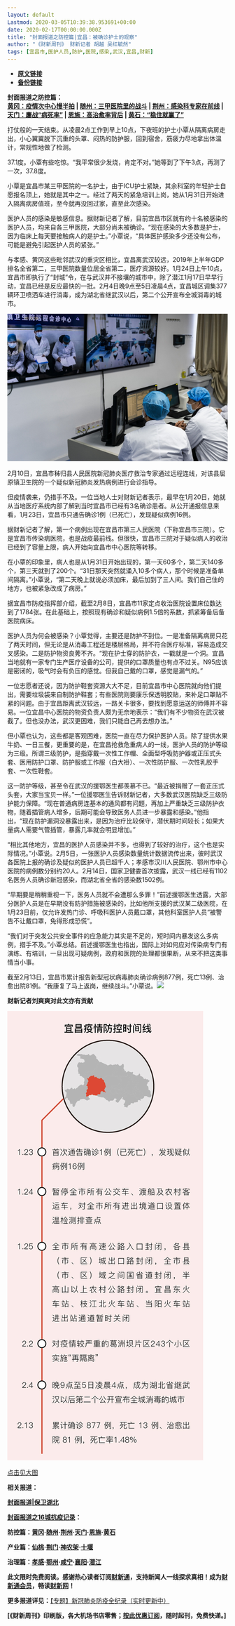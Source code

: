 ```yaml
---
layout: default
Lastmod: 2020-03-05T10:39:38.953691+00:00
date: 2020-02-17T00:00:00.000Z
title: "封面报道之防控篇|宜昌：被确诊护士的观察"
author: "《财新周刊》 财新记者 胡越 吴红毓然"
tags: [宜昌市,医护人员,防护,医院,感染,武汉,宜昌,财新]
---
```


* [**原文链接**](http://weekly.caixin.com/2020-02-17/101516385.html)
* [**备份链接**](http://archive.ph/t9zby)


**封面报道之防控篇：**  
**[黄冈：疫情次中心慢半拍](http://weekly.caixin.com/2020-02-15/101515683.html) | [随州：三甲医院里的战斗](http://weekly.caixin.com/2020-02-17/101516393.html) | [荆州：感染科专家在前线](http://weekly.caixin.com/2020-02-17/101516414.html) | [天门：鏖战“病死率”](http://weekly.caixin.com/2020-02-17/101516415.html) | [恩施：高治愈率背后](http://weekly.caixin.com/2020-02-17/101516416.html) | [黄石：“稳住就赢了”](http://weekly.caixin.com/2020-02-17/101516418.html)**

打仗般的一天结束。从凌晨2点工作到早上10点，下夜班的护士小覃从隔离病房走出，小心翼翼脱下沉重的头罩、闷热的防护服，回到宿舍，筋疲力尽地拿出体温计，常规性地做了检测。

37.1度。小覃有些吃惊。“我平常很少发烧，肯定不对。”她等到了下午3点，再测了一次，37.8度。

小覃是宜昌市某三甲医院的一名护士，由于ICU护士紧缺，其余科室的年轻护士自愿报名顶上，她就是其中之一。经过了两天的紧急培训上岗，她从1月31日开始进入隔离病房值班，至今就再没回过家，直至此次感染。

医护人员的感染是敏感信息。据财新记者了解，目前宜昌市区就有约十名被感染的医护人员，均来自各三甲医院，大部分尚未被确诊。“现在感染的大多数是护士，因为临床上每天要接触病人的是护士。”小覃说，“具体医护感染多少还没有公布，可能是避免引起医护人员的紧张。”

与孝感、黄冈这些毗邻武汉的重灾区相比，宜昌离武汉较远，2019年上半年GDP排名全省第二，三甲医院数量位居全省第二，医疗资源较好。1月24日上午10点，宜昌市即执行了“封城”令，在与武汉并不接壤的城市中，除了潜江1月17日早早行动，宜昌已经是反应最快的一批。2月4日晚9点至5日凌晨4点，宜昌城区调集377辆环卫喷洒车进行消毒，成为湖北省继武汉以后，第二个公开宣布全城消毒的城市。

![102](/images/post/35cc71796a4c268dbab405b7b824e873.jpg)

2月10日，宜昌市秭归县人民医院新冠肺炎医疗救治专家通过远程连线，对该县屈原镇卫生院的一个疑似新冠肺炎发热病例进行会诊指导。

但疫情袭来，仍措手不及。一位当地人士对财新记者表示，最早在1月20日，她就从当地医疗系统内部了解到当时宜昌市已经有3名确诊患者。从公开通报信息来看，1月23日，宜昌市只通告确诊1例（已死亡），发现疑似病例16例。

据财新记者了解，第一个病例出现在宜昌市第三人民医院（下称宜昌市三院）。它是宜昌市传染病医院，也是战疫最前线。但很快，宜昌市三院对于疑似病人的收治已经到了容量上限，病人开始向宜昌市中心医院等转移。

在小覃的印象里，病人也是从1月31日开始出现的，第一天60多个，第二天140多个，第三天就到了200个。“31日那天突然就涌入10多个病人，那个时候是准备单间隔离。”小覃说，“第二天晚上就说必须加床，最后加到了三人间。我们自己住的地方，也被紧急改成了病房。”

据宜昌市防疫指挥部介绍，截至2月8日，宜昌市11家定点收治医院设置床位数达到了1784张。在此基础上，按照现有确诊和疑似病例1.5倍的系数，抓紧筹备后备医院病床。

医护人员为何会被感染？小覃觉得，主要还是防护不到位。一是准备隔离病房只花了两天时间，但无论是从消毒工程还是楼层格局，并不符合医疗标准，容易造成交叉感染。二是防护物资良莠不齐。“现在护士穿的防护衣，一戳就是一个洞。宜昌当地就有一家专门生产医疗设备的公司，提供的口罩质量也有点不过关。N95应该是密闭的，吸气时会有负压的感觉。但我自己戴的口罩，感觉是漏气的。”

一位志愿者还说，因为防护鞋套资源大大不足，目前宜昌市中心医院就向他们提出，需要垃圾袋来自制防护鞋套；有些医院则要康乐保透明胶贴，来补足口罩贴不紧的问题。由于宜昌距离武汉较远，一路关卡很多，要找到愿意运送的师傅并不容易。一位宜昌中心医院的物资负责人颇为无奈地表示：“我们有不少物资在武汉被截了。但也没办法，武汉更困难，我们只能自己再去想办法。”

但小覃也认为，这些都是客观困难，医院一直在尽力保护医护人员。除了提供水果牛奶、一日三餐，更重要的是，在宜昌抢救危重病人的一线，医护人员的防护等级为三级。所谓三级防护，是指穿戴一次性工作帽、全面型呼吸防护器或正压式头套、医用防护口罩、防护服或工作服（白大褂）、一次性防护服、一次性乳胶手套、一次性鞋套。

这一防护等级，甚至令在武汉的援鄂医生都羡慕不已。“最近被捐赠了一套正压式头套，大家当宝贝一样。”一位援鄂医生告诉财新记者，大多数武汉医院缺乏三级防护能力保障。“现在普通病房连基本的通风都有问题，再加上严重缺乏三级防护衣物，随着插管病人增多，后期可能会导致医务人员进一步暴露和感染。”他指出，“现在防护漏洞没暴露出来，是因为治疗比较保守，潜伏期时间较长；如果大量病人需要气管插管，暴露几率就会明显增加。”

“相比其他地方，宜昌的医护人员感染并不多，也得到了较好的治疗，这个也是实际情况。”小覃说。2月5日，一张医护人员感染数量统计数据流传出来，彼时武汉各医院上报的确诊及疑似的医护人员已超千人；孝感市汉川人民医院、鄂州市中心医院的病例数分别约20人。2月14日，国家卫健委首次披露，武汉一线已经有1102名医务人员确诊新冠感染，而湖北省全省的感染数1502例。

“早期要是稍稍重视一下，医务人员就不会遭那么多罪！”前述援鄂医生透露，大部分医护人员是在早期没有防护措施被感染的，比如他所支援的武汉某二级医院，在1月23日前，仅允许发热门诊、呼吸科医护人员戴口罩，其他科室医护人员“被警告不让戴口罩，免得形成恐慌”。

“我们对于突发公共安全事件的应急能力其实是不足的，短时间内暴发这么多病例，措手不及。”小覃总结。前述援鄂医生也指出，国际上对如何应对传染病专门有演练、有培训，一旦出现可疑病例，政府和医院的处理都很果断，从来不把这类事情当小事。

截至2月13日，宜昌市累计报告新型冠状病毒肺炎确诊病例877例，死亡13例、治愈出院81例。“我康复了马上返岗，继续战斗。”小覃说。[![](/images/post/d02a42d9cb3dec9320e5f550278911c7.ico)](http://weekly.caixin.com/2020-02-17/101516385.html)

**财新记者刘爽爽对此文亦有贡献**

[![宜昌](/images/post/50a98a4f3be5ccbc64b835f950d33f84.jpg)](/images/post/50a98a4f3be5ccbc64b835f950d33f84.jpg)

[点击见大图](/images/post/50a98a4f3be5ccbc64b835f950d33f84.jpg)

**相关报道：**

**[封面报道|保卫湖北](http://weekly.caixin.com/2020-02-14/101515436.html)**

**[封面报道之16城抗疫记录](http://weekly.caixin.com/2020-02-15/101515677.html)：**

**防控篇：[黄冈](http://weekly.caixin.com/2020-02-15/101515683.html)·[随州](http://weekly.caixin.com/2020-02-17/101516393.html)·[荆州](http://weekly.caixin.com/2020-02-17/101516414.html)·[天门](http://weekly.caixin.com/2020-02-17/101516415.html)·[恩施](http://weekly.caixin.com/2020-02-17/101516416.html)·[黄石](http://weekly.caixin.com/2020-02-17/101516418.html)**

**产业篇：[仙桃](http://weekly.caixin.com/2020-02-15/101515707.html)·[荆门](http://weekly.caixin.com/2020-02-17/101516362.html)·[神农架](http://weekly.caixin.com/2020-02-17/101516363.html)·[十堰](http://weekly.caixin.com/2020-02-17/101516364.html)**

**治理篇：[孝感](http://weekly.caixin.com/2020-02-15/101515712.html)·[鄂州](http://weekly.caixin.com/2020-02-17/101516424.html)·[咸宁](http://weekly.caixin.com/2020-02-17/101516427.html)·[襄阳](http://weekly.caixin.com/2020-02-17/101516425.html)·[潜江](http://weekly.caixin.com/2020-02-17/101516426.html)**

**此文限时免费阅读。感谢热心读者订阅[财新通](http://mall.caixin.com/mall/web/product/product.html?id=733&originReferrer=appfree&channelSource=appfree)，支持新闻人一线探求真相！成为[财新通会员](http://mall.caixin.com/mall/web/list/list.html?type=127&originReferrer=appfree&channelSource=appfree)，畅读[财新网](https://datayi.cn/1lnZaaidYRRn)！**

**更多报道详见：**[【专题】新冠肺炎防疫全纪录（实时更新中）](http://m.app.caixin.com/m_topic_detail/1473.html)

**\[《财新周刊》印刷版，各大机场书店零售；[按此优惠订阅](http://mall.caixin.com/mall/web/product/product.html?id=435&channel=1022&channelSource=zkwzdy)，随时起刊，免费快递。\]**

